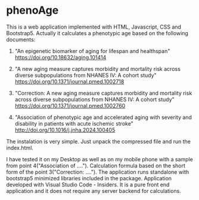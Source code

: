 # phenoAge
This is a web application implemented with HTML, Javascript, CSS and Bootstrap5.
Actually it calculates a phenotypic age based on the following documents:

1) "An epigenetic biomarker of aging for lifespan and healthspan"
   https://doi.org/10.18632/aging.101414

2) "A new aging measure captures morbidity and mortality risk across
   diverse subpopulations from NHANES IV: A cohort study"
   https://doi.org/10.1371/journal.pmed.1002718
   
3) "Correction: A new aging measure captures morbidity and mortality
   risk across diverse subpopulations from NHANES IV: A cohort
   study"
   https://doi.org/10.1371/journal.pmed.1002760

4) "Association of phenotypic age and accelerated aging with severity
    and disability in patients with acute ischemic stroke"
   http://doi.org/10.1016/j.jnha.2024.100405

The instalation is very simple. Just unpack the compressed file and
run the index.html.

I have tested it on my Desktop as well as on my mobile phone with a
sample from point 4("Association of ...."). Calculation formula based
on the short form of the point 3("Correction: ...."). The application
runs standalone with bootstrap5 minimized libraries included in the package.
Application developed with Visual Studio Code - Insiders. It is a pure
front end application and it does not require any server backend for calculations.
